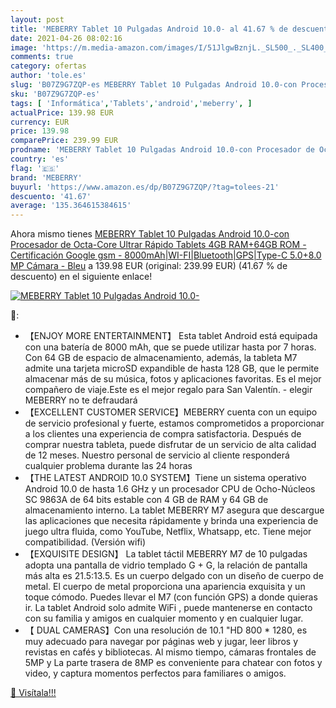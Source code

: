 ```yaml
---
layout: post
title: 'MEBERRY Tablet 10 Pulgadas Android 10.0- al 41.67 % de descuento'
date: 2021-04-26 08:02:16
image: 'https://m.media-amazon.com/images/I/51JlgwBznjL._SL500_._SL400_.jpg'
comments: true
category: ofertas
author: 'tole.es'
slug: 'B07Z9G7ZQP-es MEBERRY Tablet 10 Pulgadas Android 10.0-con Procesador de...'
sku: 'B07Z9G7ZQP-es'
tags: [ 'Informática','Tablets','android','meberry', ]
actualPrice: 139.98 EUR
currency: EUR
price: 139.98
comparePrice: 239.99 EUR
prodname: 'MEBERRY Tablet 10 Pulgadas Android 10.0-con Procesador de Octa-Core Ultrar Rápido Tablets 4GB RAM+64GB ROM - Certificación Google gsm - 8000mAh|WI-FI|Bluetooth|GPS|Type-C  5.0+8.0 MP Cámara  - Bleu'
country: 'es'
flag: '🇪🇸'
brand: 'MEBERRY'
buyurl: 'https://www.amazon.es/dp/B07Z9G7ZQP/?tag=tolees-21'
descuento: '41.67'
average: '135.364615384615'
---
```


Ahora mismo tienes [MEBERRY Tablet 10 Pulgadas Android 10.0-con Procesador de Octa-Core Ultrar Rápido Tablets 4GB RAM+64GB ROM - Certificación Google gsm - 8000mAh|WI-FI|Bluetooth|GPS|Type-C  5.0+8.0 MP Cámara  - Bleu](https://www.amazon.es/dp/B07Z9G7ZQP/?tag=tolees-21) a 139.98 EUR (original: 239.99 EUR) (41.67 %  de descuento) en el siguiente enlace!

[![MEBERRY Tablet 10 Pulgadas Android 10.0-](https://m.media-amazon.com/images/I/51JlgwBznjL._SL500_._SL400_.jpg)](https://www.amazon.es/dp/B07Z9G7ZQP/?tag=tolees-21)

🔎:

- 【ENJOY MORE ENTERTAINMENT】 Esta tablet Android está equipada con una batería de 8000 mAh, que se puede utilizar hasta por 7 horas. Con 64 GB de espacio de almacenamiento, además, la tableta M7 admite una tarjeta microSD expandible de hasta 128 GB, que le permite almacenar más de su música, fotos y aplicaciones favoritas. Es el mejor compañero de viaje.Este es el mejor regalo para San Valentín. - elegir MEBERRY no te defraudará
- 【EXCELLENT CUSTOMER SERVICE】MEBERRY cuenta con un equipo de servicio profesional y fuerte, estamos comprometidos a proporcionar a los clientes una experiencia de compra satisfactoria. Después de comprar nuestra tableta, puede disfrutar de un servicio de alta calidad de 12 meses. Nuestro personal de servicio al cliente responderá cualquier problema durante las 24 horas
- 【THE LATEST ANDROID 10.0 SYSTEM】Tiene un sistema operativo Android 10.0 de hasta 1.6 GHz y un procesador CPU de Ocho-Núcleos SC 9863A de 64 bits estable con 4 GB de RAM y 64 GB de almacenamiento interno. La tablet MEBERRY M7 asegura que descargue las aplicaciones que necesita rápidamente y brinda una experiencia de juego ultra fluida, como YouTube, Netflix, Whatsapp, etc. Tiene mejor compatibilidad. (Versión wifi)
- 【EXQUISITE DESIGN】 La tablet táctil MEBERRY M7 de 10 pulgadas adopta una pantalla de vidrio templado G + G, la relación de pantalla más alta es 21.5:13.5. Es un cuerpo delgado con un diseño de cuerpo de metal. El cuerpo de metal proporciona una apariencia exquisita y un toque cómodo. Puedes llevar el M7 (con función GPS) a donde quieras ir. La tablet Android solo admite WiFi , puede mantenerse en contacto con su familia y amigos en cualquier momento y en cualquier lugar.
- 【 DUAL CAMERAS】Con una resolución de 10.1 "HD 800 * 1280, es muy adecuado para navegar por páginas web y jugar, leer libros y revistas en cafés y bibliotecas. Al mismo tiempo, cámaras frontales de 5MP y La parte trasera de 8MP es conveniente para chatear con fotos y video, y captura momentos perfectos para familiares o amigos.

[🛒 Visítala!!!](https://www.amazon.es/dp/B07Z9G7ZQP/?tag=tolees-21)
